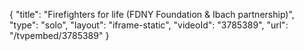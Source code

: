 {
    "title": "Firefighters for life (FDNY Foundation & Ibach partnership)",
    "type": "solo",
    "layout": "iframe-static",
    "videoId": "3785389",
    "url": "\/tvpembed\/3785389"
}